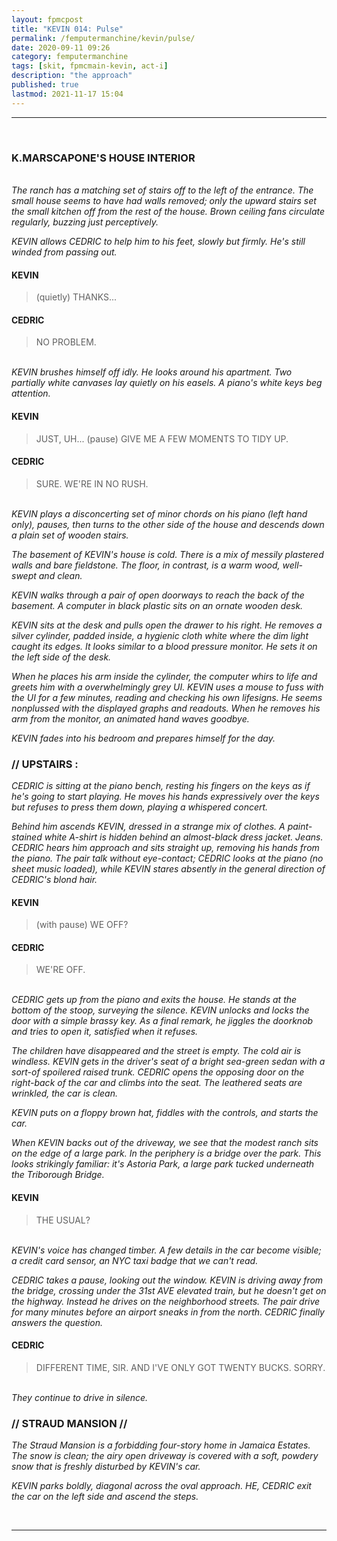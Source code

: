 ```yaml
---
layout: fpmcpost
title: "KEVIN 014: Pulse"
permalink: /femputermanchine/kevin/pulse/
date: 2020-09-11 09:26
category: femputermanchine
tags: [skit, fpmcmain-kevin, act-i]
description: "the approach"
published: true
lastmod: 2021-11-17 15:04
---
```

[//]: # (  9/11/20  -added)
[//]: # ( 10/15/21  -linkout removed)
[//]: # ( 10/26/21  -formatting update)
[//]: # ( 11/03/21  -title added)
[//]: # ( 11/17/21  -formatting update)

*****
<br>

### K.MARSCAPONE'S HOUSE INTERIOR ###

<br><i>The ranch has a matching set of stairs off to the left of the entrance. The small house seems to have had walls removed; only the upward stairs set the small kitchen off from the rest of the house. Brown ceiling fans circulate regularly, buzzing just perceptively. </i>

<i>KEVIN allows CEDRIC to help him to his feet, slowly but firmly. He's still winded from passing out. </i>

#### KEVIN ####

> (quietly) THANKS...

#### CEDRIC ####

> NO PROBLEM.

<br><i>KEVIN brushes himself off idly. He looks around his apartment. Two partially white canvases lay quietly on his easels. A piano's white keys beg attention. </i>

#### KEVIN ####

> JUST, UH... (pause) GIVE ME A FEW MOMENTS TO TIDY UP.

#### CEDRIC ####

> SURE. WE'RE IN NO RUSH. 

<br><i>KEVIN plays a disconcerting set of minor chords on his piano (left hand only), pauses, then turns to the other side of the house and descends down a plain set of wooden stairs. </i>

<i>The basement of KEVIN's house is cold. There is a mix of messily plastered walls and bare fieldstone. The floor, in contrast, is a warm wood, well-swept and clean. </i>

<i>KEVIN walks through a pair of open doorways to reach the back of the basement. A computer in black plastic sits on an ornate wooden desk. </i>

<i>KEVIN sits at the desk and pulls open the drawer to his right. He removes a silver cylinder, padded inside, a hygienic cloth white where the dim light caught its edges. It looks similar to a blood pressure monitor. He sets it on the left side of the desk. </i>

<i>When he places his arm inside the cylinder, the computer whirs to life and greets him with a overwhelmingly grey UI. KEVIN uses a mouse to fuss with the UI for a few minutes, reading and checking his own lifesigns. He seems nonplussed with the displayed graphs and readouts. When he removes his arm from the monitor, an animated hand waves goodbye. </i>

<i>KEVIN fades into his bedroom and prepares himself for the day. </i>

### // UPSTAIRS :

<I>CEDRIC is sitting at the piano bench, resting his fingers on the keys as if he's going to start playing. He moves his hands expressively over the keys but refuses to press them down, playing a whispered concert. </i>

<i>Behind him ascends KEVIN, dressed in a strange mix of clothes. A paint-stained white A-shirt is hidden behind an almost-black dress jacket. Jeans. CEDRIC hears him approach and sits straight up, removing his hands from the piano. The pair talk without eye-contact; CEDRIC looks at the piano (no sheet music loaded), while KEVIN stares absently in the general direction of CEDRIC's blond hair. </i>

#### KEVIN ####

> (with pause) WE OFF?

#### CEDRIC ####

> WE'RE OFF.

<br><i>CEDRIC gets up from the piano and exits the house. He stands at the bottom of the stoop, surveying the silence. KEVIN unlocks and locks the door with a simple brassy key. As a final remark, he jiggles the doorknob and tries to open it, satisfied when it refuses. </i>

<i>The children have disappeared and the street is empty. The cold air is windless. KEVIN gets in the driver's seat of a bright sea-green sedan with a sort-of spoilered raised trunk. CEDRIC opens the opposing door on the right-back of the car and climbs into the seat. The leathered seats are wrinkled, the car is clean. </i>

<i>KEVIN puts on a floppy brown hat, fiddles with the controls, and starts the car. </i>

<i>When KEVIN backs out of the driveway, we see that the modest ranch sits on the edge of a large park. In the periphery is a bridge over the park. This looks strikingly familiar: it's Astoria Park, a large park tucked underneath the Triborough Bridge. </i>

#### KEVIN ####

> THE USUAL?

<br><i>KEVIN's voice has changed timber. A few details in the car become visible; a credit card sensor, an NYC taxi badge that we can't read. </i>

<i>CEDRIC takes a pause, looking out the window. KEVIN is driving away from the bridge, crossing under the 31st AVE elevated train, but he doesn't get on the highway. Instead he drives on the neighborhood streets. The pair drive for many minutes before an airport sneaks in from the north. CEDRIC finally answers the question. </i>

#### CEDRIC #### 

> DIFFERENT TIME, SIR. AND I'VE ONLY GOT TWENTY BUCKS. SORRY.

<br><I>They continue to drive in silence. </i>

### // STRAUD MANSION // 

<i>The Straud Mansion is a forbidding four-story home in Jamaica Estates. The snow is clean; the airy open driveway is covered with a soft, powdery snow that is freshly disturbed by KEVIN's car. </i>

<i>KEVIN parks boldly, diagonal across the oval approach. HE, CEDRIC exit the car on the left side and ascend the steps.</i>

<br>

*****

